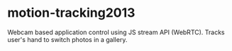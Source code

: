 motion-tracking2013
===================

Webcam based application control using JS stream API (WebRTC).
Tracks user's hand to switch photos in a gallery.
